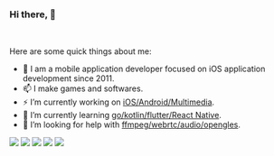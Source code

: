 
### Hi there, 👋
<br/>

Here are some quick things about me:

- 🔭  I am a mobile application developer focused on iOS application development since 2011.
- 📫  I make games and softwares.
- ⚡   I’m currently working on <u>iOS/Android/Multimedia</u>.
- 🌱  I’m currently learning <u>go/kotlin/flutter/React Native</u>.
- 🤔  I’m looking for help with <u>ffmpeg/webrtc/audio/opengles</u>.

![](https://github-profile-summary-cards.vercel.app/api/cards/profile-details?username=suxinde2009&theme=github)
![](https://github-profile-summary-cards.vercel.app/api/cards/repos-per-language?username=suxinde2009&theme=github)
![](https://github-profile-summary-cards.vercel.app/api/cards/most-commit-language?username=suxinde2009&theme=github)
![](https://github-profile-summary-cards.vercel.app/api/cards/stats?username=suxinde2009&theme=github)
![](https://github-profile-summary-cards.vercel.app/api/cards/productive-time?username=suxinde2009&theme=github)


